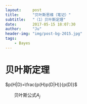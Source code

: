 ```yaml
---
layout:     post
title:      "贝叶斯思维（笔记）"
subtitle:   "（1）贝叶斯定理"
date:       2017-05-15 18:07:30
author:     "Ju"
header-img: "img/post-bg-2015.jpg"
tags:
    - Bayes
--- 
```




# 贝叶斯定理

$p(H|D)=\frac{p(H)p(D|H)}{p(D)}$

　　贝叶斯公式$A_j$

